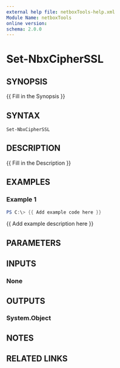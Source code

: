 ```yaml
---
external help file: netboxTools-help.xml
Module Name: netboxTools
online version:
schema: 2.0.0
---
```


# Set-NbxCipherSSL

## SYNOPSIS
{{ Fill in the Synopsis }}

## SYNTAX

```
Set-NbxCipherSSL
```

## DESCRIPTION
{{ Fill in the Description }}

## EXAMPLES

### Example 1
```powershell
PS C:\> {{ Add example code here }}
```

{{ Add example description here }}

## PARAMETERS

## INPUTS

### None

## OUTPUTS

### System.Object
## NOTES

## RELATED LINKS
